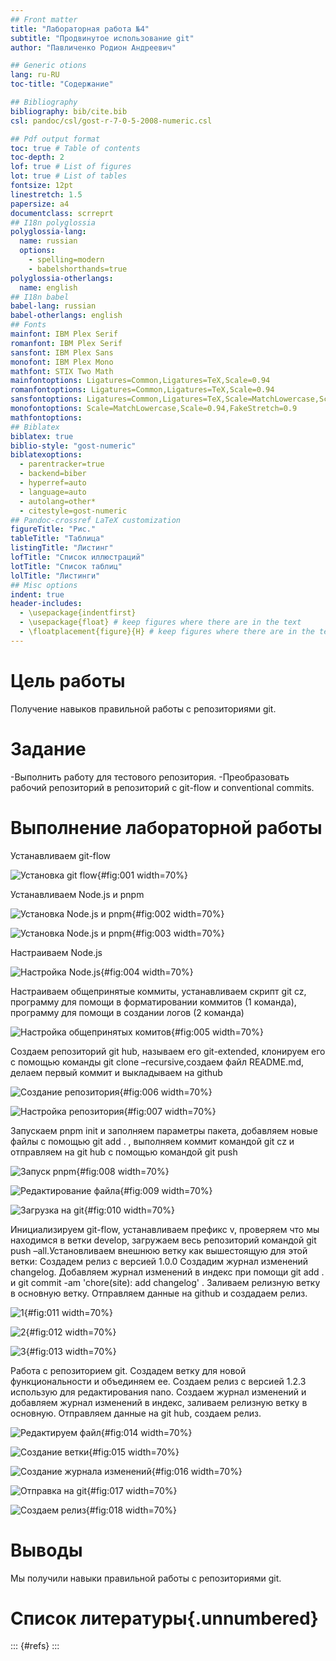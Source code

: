 ```yaml
---
## Front matter
title: "Лабораторная работа №4"
subtitle: "Продвинутое использование git"
author: "Павличенко Родион Андреевич"

## Generic otions
lang: ru-RU
toc-title: "Содержание"

## Bibliography
bibliography: bib/cite.bib
csl: pandoc/csl/gost-r-7-0-5-2008-numeric.csl

## Pdf output format
toc: true # Table of contents
toc-depth: 2
lof: true # List of figures
lot: true # List of tables
fontsize: 12pt
linestretch: 1.5
papersize: a4
documentclass: scrreprt
## I18n polyglossia
polyglossia-lang:
  name: russian
  options:
	- spelling=modern
	- babelshorthands=true
polyglossia-otherlangs:
  name: english
## I18n babel
babel-lang: russian
babel-otherlangs: english
## Fonts
mainfont: IBM Plex Serif
romanfont: IBM Plex Serif
sansfont: IBM Plex Sans
monofont: IBM Plex Mono
mathfont: STIX Two Math
mainfontoptions: Ligatures=Common,Ligatures=TeX,Scale=0.94
romanfontoptions: Ligatures=Common,Ligatures=TeX,Scale=0.94
sansfontoptions: Ligatures=Common,Ligatures=TeX,Scale=MatchLowercase,Scale=0.94
monofontoptions: Scale=MatchLowercase,Scale=0.94,FakeStretch=0.9
mathfontoptions:
## Biblatex
biblatex: true
biblio-style: "gost-numeric"
biblatexoptions:
  - parentracker=true
  - backend=biber
  - hyperref=auto
  - language=auto
  - autolang=other*
  - citestyle=gost-numeric
## Pandoc-crossref LaTeX customization
figureTitle: "Рис."
tableTitle: "Таблица"
listingTitle: "Листинг"
lofTitle: "Список иллюстраций"
lotTitle: "Список таблиц"
lolTitle: "Листинги"
## Misc options
indent: true
header-includes:
  - \usepackage{indentfirst}
  - \usepackage{float} # keep figures where there are in the text
  - \floatplacement{figure}{H} # keep figures where there are in the text
---
```


# Цель работы

Получение навыков правильной работы с репозиториями git.

# Задание

-Выполнить работу для тестового репозитория.
-Преобразовать рабочий репозиторий в репозиторий с git-flow и conventional commits.


# Выполнение лабораторной работы

Устанавливаем git-flow

![Установка git flow](image/1.png){#fig:001 width=70%}

Устанавливаем Node.js и pnpm

![Установка Node.js и pnpm](image/2.png){#fig:002 width=70%}

![Установка Node.js и pnpm](image/3.png){#fig:003 width=70%}

Настраиваем Node.js

![Настройка Node.js](image/4.png){#fig:004 width=70%}

Настраиваем общепринятые коммиты, устанавливаем скрипт git cz, программу для помощи в форматировании коммитов (1 команда), программу для помощи в создании логов (2 команда)

![Настройка общепринятых комитов](image/5.png){#fig:005 width=70%}

Создаем репозиторий git hub, называем его git-extended, клонируем его с помощью команды git clone –recursive,создаем файл README.md, делаем первый коммит и выкладываем на github

![Создание репозитория](image/6.png){#fig:006 width=70%}

![Настройка репозитория](image/7.png){#fig:007 width=70%}

Запускаем pnpm init и заполняем параметры пакета, добавляем новые файлы с помощью git add . , выполняем коммит командой git cz и отправляем на git hub с помощью командой git push

![Запуск pnpm](image/8.png){#fig:008 width=70%}

![Редактирование файла](image/9.png){#fig:009 width=70%}

![Загрузка на git](image/10.png){#fig:010 width=70%}

Инициализируем git-flow, устанавливаем префикс v, проверяем что мы находимся в ветки develop, загружаем весь репозиторий командой git push –all.Установливаем внешнюю ветку как вышестоящую для этой ветки: Создадем релиз с версией 1.0.0 Создадим журнал изменений changelog. Добавляем журнал изменений в индекс при помощи git add . и git commit -am 'chore(site): add changelog' . Заливаем релизную ветку в основную ветку. Отправляем данные на github и создадаем релиз.

![1](image/11.png){#fig:011 width=70%}


![2](image/12.png){#fig:012 width=70%}


![3](image/13.png){#fig:013 width=70%}

Работа с репозиторием git. Создадем ветку для новой функциональности и объединяем ее. Создаем релиз с версией 1.2.3 использую для редактирования nano. Создаем журнал изменений и добавляем журнал изменений в индекс, заливаем релизную ветку в основную. Отправляем данные на git hub, создаем релиз.

![Редактируем файл](image/14.png){#fig:014 width=70%}

![Создание ветки](image/15.png){#fig:015 width=70%}

![Создание журнала изменений](image/16.png){#fig:016 width=70%}

![Отправка на git](image/17.png){#fig:017 width=70%}

![Создаем релиз](image/18.png){#fig:018 width=70%}


# Выводы

Мы получили навыки правильной работы с репозиториями git.

# Список литературы{.unnumbered}

::: {#refs}
:::
